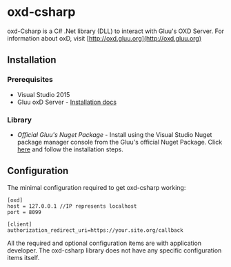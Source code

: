 # oxd-csharp

oxd-Csharp is a C# .Net library (DLL) to interact with Gluu's OXD Server. For information about oxD, visit [http://oxd.gluu.org](http://oxd.gluu.org)

## Installation

### Prerequisites

* Visual Studio 2015
* Gluu oxD Server - [Installation docs](https://oxd.gluu.org/docs/install/)

### Library

* *Official Gluu's Nuget Package* - Install using the Visual Studio Nuget package manager console from the Gluu's official Nuget Package. Click [here](https://www.nuget.org/packages/Gluu.Oxd.OxdCSharp/) and follow the installation steps.


## Configuration

The minimal configuration required to get oxd-csharp working:

```
[oxd]
host = 127.0.0.1 //IP represents localhost
port = 8099

[client]
authorization_redirect_uri=https://your.site.org/callback
```

All the required and optional configuration items are with application developer. The oxd-csharp library does not have any specific configuration items itself.